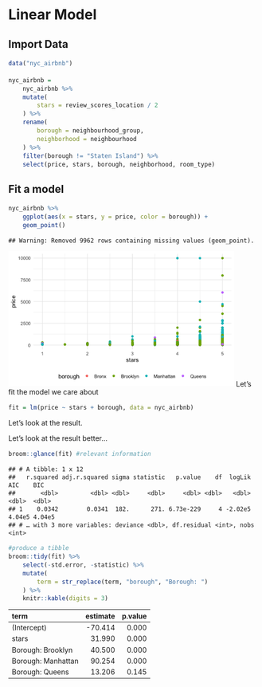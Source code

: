 Linear Model
================

## Import Data

``` r
data("nyc_airbnb")

nyc_airbnb =
    nyc_airbnb %>% 
    mutate(
        stars = review_scores_location / 2
    ) %>% 
    rename(
        borough = neighbourhood_group,
        neighborhood = neighbourhood
    ) %>% 
    filter(borough != "Staten Island") %>% 
    select(price, stars, borough, neighborhood, room_type)
```

## Fit a model

``` r
nyc_airbnb %>% 
    ggplot(aes(x = stars, y = price, color = borough)) + 
    geom_point()
```

    ## Warning: Removed 9962 rows containing missing values (geom_point).

<img src="linear_model_files/figure-gfm/unnamed-chunk-2-1.png" width="90%" />
Let’s fit the model we care about

``` r
fit = lm(price ~ stars + borough, data = nyc_airbnb)
```

Let’s look at the result.

Let’s look at the result better…

``` r
broom::glance(fit) #relevant information
```

    ## # A tibble: 1 x 12
    ##   r.squared adj.r.squared sigma statistic   p.value    df  logLik    AIC    BIC
    ##       <dbl>         <dbl> <dbl>     <dbl>     <dbl> <dbl>   <dbl>  <dbl>  <dbl>
    ## 1    0.0342        0.0341  182.      271. 6.73e-229     4 -2.02e5 4.04e5 4.04e5
    ## # … with 3 more variables: deviance <dbl>, df.residual <int>, nobs <int>

``` r
#produce a tibble
broom::tidy(fit) %>% 
    select(-std.error, -statistic) %>% 
    mutate(
        term = str_replace(term, "borough", "Borough: ")
    ) %>% 
    knitr::kable(digits = 3)
```

| term               | estimate | p.value |
| :----------------- | -------: | ------: |
| (Intercept)        | \-70.414 |   0.000 |
| stars              |   31.990 |   0.000 |
| Borough: Brooklyn  |   40.500 |   0.000 |
| Borough: Manhattan |   90.254 |   0.000 |
| Borough: Queens    |   13.206 |   0.145 |
